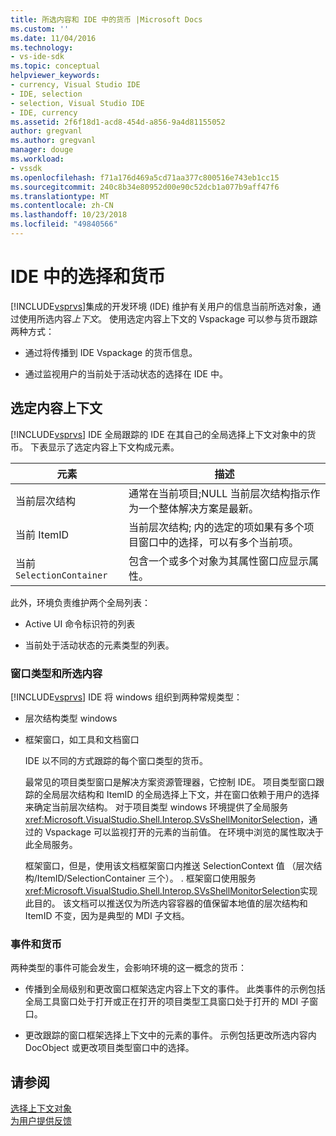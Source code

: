 ```yaml
---
title: 所选内容和 IDE 中的货币 |Microsoft Docs
ms.custom: ''
ms.date: 11/04/2016
ms.technology:
- vs-ide-sdk
ms.topic: conceptual
helpviewer_keywords:
- currency, Visual Studio IDE
- IDE, selection
- selection, Visual Studio IDE
- IDE, currency
ms.assetid: 2f6f18d1-acd8-454d-a856-9a4d81155052
author: gregvanl
ms.author: gregvanl
manager: douge
ms.workload:
- vssdk
ms.openlocfilehash: f71a176d469a5cd71aa377c800516e743eb1cc15
ms.sourcegitcommit: 240c8b34e80952d00e90c52dcb1a077b9aff47f6
ms.translationtype: MT
ms.contentlocale: zh-CN
ms.lasthandoff: 10/23/2018
ms.locfileid: "49840566"
---
```

# <a name="selection-and-currency-in-the-ide"></a>IDE 中的选择和货币
[!INCLUDE[vsprvs](../../code-quality/includes/vsprvs_md.md)]集成的开发环境 (IDE) 维护有关用户的信息当前所选对象，通过使用所选内容*上下文*。 使用选定内容上下文的 Vspackage 可以参与货币跟踪两种方式：  
  
-   通过将传播到 IDE Vspackage 的货币信息。  
  
-   通过监视用户的当前处于活动状态的选择在 IDE 中。  
  
## <a name="selection-context"></a>选定内容上下文  
 [!INCLUDE[vsprvs](../../code-quality/includes/vsprvs_md.md)] IDE 全局跟踪的 IDE 在其自己的全局选择上下文对象中的货币。 下表显示了选定内容上下文构成元素。  
  
|元素|描述|  
|-------------|-----------------|  
|当前层次结构|通常在当前项目;NULL 当前层次结构指示作为一个整体解决方案是最新。|  
|当前 ItemID|当前层次结构; 内的选定的项如果有多个项目窗口中的选择，可以有多个当前项。|  
|当前 `SelectionContainer`|包含一个或多个对象为其属性窗口应显示属性。|  
  
 此外，环境负责维护两个全局列表：  
  
-   Active UI 命令标识符的列表  
  
-   当前处于活动状态的元素类型的列表。  
  
### <a name="window-types-and-selection"></a>窗口类型和所选内容  
 [!INCLUDE[vsprvs](../../code-quality/includes/vsprvs_md.md)] IDE 将 windows 组织到两种常规类型：  
  
- 层次结构类型 windows  
  
- 框架窗口，如工具和文档窗口  
  
  IDE 以不同的方式跟踪的每个窗口类型的货币。  
  
  最常见的项目类型窗口是解决方案资源管理器，它控制 IDE。 项目类型窗口跟踪的全局层次结构和 ItemID 的全局选择上下文，并在窗口依赖于用户的选择来确定当前层次结构。 对于项目类型 windows 环境提供了全局服务<xref:Microsoft.VisualStudio.Shell.Interop.SVsShellMonitorSelection>，通过的 Vspackage 可以监视打开的元素的当前值。 在环境中浏览的属性取决于此全局服务。  
  
  框架窗口，但是，使用该文档框架窗口内推送 SelectionContext 值 （层次结构/ItemID/SelectionContainer 三个）。 . 框架窗口使用服务<xref:Microsoft.VisualStudio.Shell.Interop.SVsShellMonitorSelection>实现此目的。 该文档可以推送仅为所选内容容器的值保留本地值的层次结构和 ItemID 不变，因为是典型的 MDI 子文档。  
  
### <a name="events-and-currency"></a>事件和货币  
 两种类型的事件可能会发生，会影响环境的这一概念的货币：  
  
-   传播到全局级别和更改窗口框架选定内容上下文的事件。 此类事件的示例包括全局工具窗口处于打开或正在打开的项目类型工具窗口处于打开的 MDI 子窗口。  
  
-   更改跟踪的窗口框架选择上下文中的元素的事件。 示例包括更改所选内容内 DocObject 或更改项目类型窗口中的选择。  
  
## <a name="see-also"></a>请参阅  
 [选择上下文对象](../../extensibility/internals/selection-context-objects.md)   
 [为用户提供反馈](../../extensibility/internals/feedback-to-the-user.md)